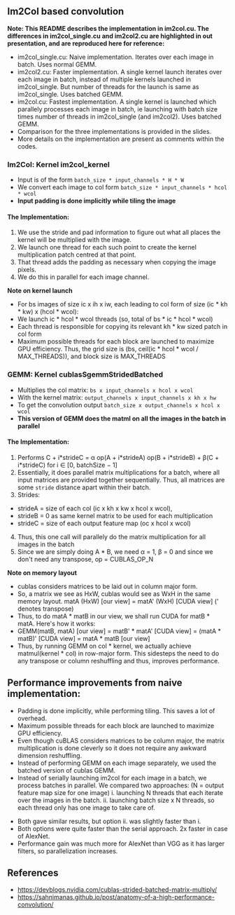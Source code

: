 ## Im2Col based convolution

**Note: This README describes the implementation in im2col.cu. The differences in im2col_single.cu and im2col2.cu are highlighted in out presentation, and are reproduced here for reference:**
* im2col_single.cu: Naive implementation. Iterates over each image in batch. Uses normal GEMM.
* im2col2.cu: Faster implementation. A single kernel launch iterates over each image in batch, instead of multiple kernels launched in im2col_single. But number of threads for the launch is same as im2col_single. Uses batched GEMM.
* im2col.cu: Fastest implementation. A single kernel is launched which parallely processes each image in batch, ie launching with batch size times number of threads in im2col_single (and im2col2). Uses batched GEMM.
* Comparison for the three implementations is provided in the slides.
* More details on the implementation are present as comments within the codes.

### Im2Col: Kernel im2col_kernel
* Input is of the form `batch_size * input_channels * H * W`
* We convert each image to col form `batch_size * input_channels * hcol * wcol`
* **Input padding is done implicitly while tiling the image**

#### The Implementation:
1. We use the stride and pad information to figure out what all places the kernel will be multiplied with the image.
2. We launch one thread for each such point to create the kernel multiplication patch centred at that point.
3. That thread adds the padding as necessary when copying the image pixels.
4. We do this in parallel for each image channel.

**Note on kernel launch**
* For bs images of size ic x ih x iw, each leading to col form of size (ic * kh * kw) x (hcol * wcol):
* We launch ic * hcol * wcol threads (so, total of bs * ic * hcol * wcol)
* Each thread is responsible for copying its relevant kh * kw sized patch in col form
* Maximum possible threads for each block are launched to maximize GPU efficiency. Thus, the grid size is (bs, ceil(ic * hcol * wcol / MAX_THREADS)), and block size is MAX_THREADS

### GEMM: Kernel cublasSgemmStridedBatched
* Multiplies the col matrix: `bs x input_channels x hcol x wcol`
* With the kernel matrix: `output_channels x input_channels x kh x hw`
* To get the convolution output `batch_size x output_channels x hcol x wcol`
* **This version of GEMM does the matml on all the images in the batch in parallel**

#### The Implementation:
1. Performs C + i\*strideC = α op(A + i\*strideA) op(B + i\*strideB) + β(C + i\*strideC) for i ∈ [0, batchSize − 1]
2. Essentially, it does parallel matrix multiplications for a batch, where all input matrices are provided together sequentially. Thus, all matrices are some `stride` distance apart within their batch.
3. Strides:
- strideA = size of each col (ic x kh x kw x hcol x wcol), 
- strideB = 0 as same kernel matrix to be used for each multiplication
- strideC = size of each output feature map (oc x hcol x wcol)
4. Thus, this one call will parallely do the matrix multiplication for all images in the batch
5. Since we are simply doing A * B, we need α = 1, β = 0 and since we don't need any transpose, op = CUBLAS_OP_N

**Note on memory layout**
* cublas considers matrices to be laid out in column major form.
* So, a matrix we see as HxW, cublas would see as WxH in the same memory layout. matA (HxW) [our view] = matA' (WxH) [CUDA view] \(' denotes transpose\)
* Thus, to do matA * matB in our view, we shall run CUDA for matB * matA. Here's how it works:
* GEMM(matB, matA) [our view] = matB' * matA' [CUDA view] = (matA * matB)' [CUDA view] = matA * matB [our view]
* Thus, by running GEMM on col * kernel, we actually achieve matmul(kernel * col) in row-major form. This sidesteps the need to do any transpose or column reshuffling and thus, improves performance.


## Performance improvements from naive implementation:
* Padding is done implicitly, while performing tiling. This saves a lot of overhead.
* Maximum possible threads for each block are launched to maximize GPU efficiency.
* Even though cuBLAS considers matrices to be column major, the matrix multiplication is done cleverly so it does not require any awkward dimension reshuffling.
* Instead of performing GEMM on each image separately, we used the batched version of cublas GEMM.
* Instead of serially launching im2col for each image in a batch, we process batches in parallel. We compared two approaches: (N = output feature map size for one image)
i. launching N threads that each iterate over the images in the batch.
ii. launching batch size x N threads, so each thread only has one image to take care of.
- Both gave similar results, but option ii. was slightly faster than i.
- Both options were quite faster than the serial approach. 2x faster in case of AlexNet.
- Performance gain was much more for AlexNet than VGG as it has larger filters, so parallelization increases.


## References
* https://devblogs.nvidia.com/cublas-strided-batched-matrix-multiply/
* https://sahnimanas.github.io/post/anatomy-of-a-high-performance-convolution/
